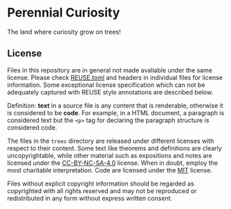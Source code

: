 # Perennial Curiosity

The land where curiosity grow on trees!


## License

Files in this repository are in general not made avaliable under the same license. Please check [REUSE.toml](REUSE.toml) and headers in individual files for license information. Some exceptional license specification which can not be adequately captured with REUSE style annotations are described below.

Definition: **text** in a source file is any content that is renderable, otherwise it is considered to be **code**. For example, in a HTML document, a paragraph is considered text but the `<p>` tag for declaring the paragraph structure is considered code.

The files in the `trees` directory are released under different licenses with respect to their content. Some text like theorems and definitions are clearly uncopyrightable, while other material such as expositions and notes are licensed under the [CC-BY-NC-SA-4.0](LICENSES/CC-BY-NC-SA-4.0.txt) license. When in doubt, employ the most charitable interpretation. Code are licensed under the [MIT](LICENSES/MIT.txt) license.

Files without explicit copyright information should be regarded as copyrighted with all rights reserved and may not be reproduced or redistributed in any form without express written consent.